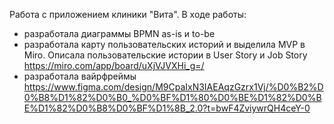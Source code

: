 Работа с приложением клиники "Вита". В ходе работы:

- разработала диаграммы BPMN as-is и to-be
- разработала карту пользовательских историй и выделила MVP в Miro. Описала пользовательские истории в User Story и Job Story https://miro.com/app/board/uXjVJVXHi_g=/
- разработала вайрфреймы https://www.figma.com/design/M9CpaIxN3IAEAqzGzrx1Vj/%D0%B2%D0%B8%D1%82%D0%B0_%D0%BF%D1%80%D0%BE%D1%82%D0%BE%D1%82%D0%B8%D0%BF%D1%8B_2.0?t=bwF4ZviywrQH4ceY-0

